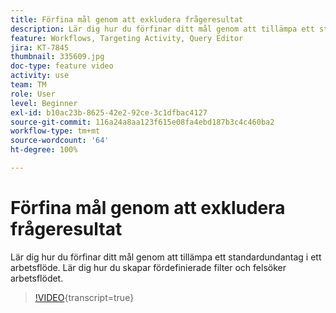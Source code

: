 ```yaml
---
title: Förfina mål genom att exkludera frågeresultat
description: Lär dig hur du förfinar ditt mål genom att tillämpa ett standardundantag i ett arbetsflöde. Lär dig hur du skapar fördefinierade filter och felsöker arbetsflödet.
feature: Workflows, Targeting Activity, Query Editor
jira: KT-7845
thumbnail: 335609.jpg
doc-type: feature video
activity: use
team: TM
role: User
level: Beginner
exl-id: b10ac23b-8625-42e2-92ce-3c1dfbac4127
source-git-commit: 116a24a8aa123f615e08fa4ebd187b3c4c460ba2
workflow-type: tm+mt
source-wordcount: '64'
ht-degree: 100%

---
```


# Förfina mål genom att exkludera frågeresultat

Lär dig hur du förfinar ditt mål genom att tillämpa ett standardundantag i ett arbetsflöde. Lär dig hur du skapar fördefinierade filter och felsöker arbetsflödet.

>[!VIDEO](https://video.tv.adobe.com/v/335609?quality=12&learn=on){transcript=true}
